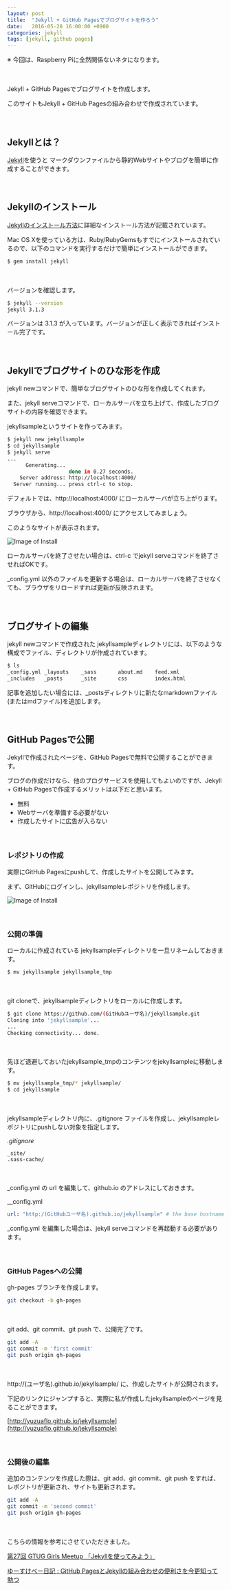 ```yaml
---
layout: post
title:  "Jekyll + GitHub Pagesでブログサイトを作ろう"
date:   2016-05-28 16:00:00 +0900
categories: jekyll
tags: [jekyll, github pages]
---
```

※ 今回は、Raspberry Piに全然関係ないネタになります。

　

Jekyll + GitHub Pagesでブログサイトを作成します。

このサイトもJekyll + GitHub Pagesの組み合わせで作成されています。

　

## Jekyllとは？
[Jekyll](http://jekyllrb-ja.github.io/)を使うと
マークダウンファイルから静的Webサイトやブログを簡単に作成することができます。

　

## Jekyllのインストール
[Jekyllのインストール方法](http://jekyllrb-ja.github.io/docs/installation/)に詳細なインストール方法が記載されています。

Mac OS Xを使っている方は、Ruby/RubyGemsもすでにインストールされているので、以下のコマンドを実行するだけで簡単にインストールができます。

```bash
$ gem install jekyll
```

　

バージョンを確認します。

```bash
$ jekyll --version
jekyll 3.1.3
```

バージョンは 3.1.3 が入っています。バージョンが正しく表示できればインストール完了です。

　

## Jekyllでブログサイトのひな形を作成
jekyll newコマンドで、簡単なブログサイトのひな形を作成してくれます。

また、jekyll serveコマンドで、ローカルサーバを立ち上げて、作成したブログサイトの内容を確認できます。

jekyllsampleというサイトを作ってみます。

```bash
$ jekyll new jekyllsample
$ cd jekyllsample
$ jekyll serve
...
      Generating... 
                    done in 0.27 seconds.
    Server address: http://localhost:4000/
  Server running... press ctrl-c to stop.
```

デフォルトでは、http://localhost:4000/ にローカルサーバが立ち上がります。

ブラウザから、http://localhost:4000/ にアクセスしてみましょう。

このようなサイトが表示されます。

![Image of Install]({{site.baseurl}}/images/jekyllsample_001.png)

ローカルサーバを終了させたい場合は、ctrl-c でjekyll serveコマンドを終了させればOKです。

_config.yml 以外のファイルを更新する場合は、ローカルサーバを終了させなくても、ブラウザをリロードすれば更新が反映されます。

　

## ブログサイトの編集

jekyll newコマンドで作成された jekyllsampleディレクトリには、以下のような構成でファイル、ディレクトリが作成されています。

```bash
$ ls
_config.yml _layouts    _sass       about.md    feed.xml
_includes   _posts      _site       css         index.html
```

記事を追加したい場合には、_postsディレクトリに新たなmarkdownファイル(またはmdファイル)を追加します。

　

## GitHub Pagesで公開

Jekyllで作成されたページを、GitHub Pagesで無料で公開することができます。

ブログの作成だけなら、他のブログサービスを使用してもよいのですが、Jekyll + GitHub Pagesで作成するメリットは以下だと思います。

* 無料
* Webサーバを準備する必要がない
* 作成したサイトに広告が入らない

　

### レポジトリの作成

実際にGitHub Pagesにpushして、作成したサイトを公開してみます。

まず、GitHubにログインし、jekyllsampleレポジトリを作成します。

![Image of Install]({{site.baseurl}}/images/jekyllsample_002.png)

　

### 公開の準備

ローカルに作成されている jekyllsampleディレクトリを一旦リネームしておきます。

```bash
$ mv jekyllsample jekyllsample_tmp
```

　

git cloneで、jekyllsampleディレクトリをローカルに作成します。

```bash
$ git clone https://github.com/(GitHubユーザ名)/jekyllsample.git
Cloning into 'jekyllsample'...
...
Checking connectivity... done.
```

　

先ほど退避しておいたjekyllsample_tmpのコンテンツをjekyllsampleに移動します。

```bash
$ mv jekyllsample_tmp/* jekyllsample/
$ cd jekyllsample
```

　

jekyllsampleディレクトリ内に、.gitignore ファイルを作成し、jekyllsampleレポジトリにpushしない対象を指定します。

_.gitignore_

```
_site/
.sass-cache/
```

　

_config.yml の url を編集して、github.io のアドレスにしておきます。

_\_config.yml

```yml
url: "http:/(GitHubユーザ名).github.io/jekyllsample" # the base hostname & protocol for your site
```

_config.yml を編集した場合は、jekyll serveコマンドを再起動する必要があります。

　

### GitHub Pagesへの公開

gh-pages ブランチを作成します。

```bash
git checkout -b gh-pages
```

　

git add、git commit、git push で、公開完了です。

```bash
git add -A
git commit -m 'first commit'
git push origin gh-pages
```

　

http://(ユーザ名).github.io/jekyllsample/ に、作成したサイトが公開されます。

下記のリンクにジャンプすると、実際に私が作成したjekyllsampleのページを見ることができます。

[http://yuzuaflo.github.io/jekyllsample](http://yuzuaflo.github.io/jekyllsample)

　

### 公開後の編集

追加のコンテンツを作成した際は、git add、git commit、git push をすれば、レポジトリが更新され、サイトも更新されます。

```bash
git add -A
git commit -m 'second commit'
git push origin gh-pages
```

　

こちらの情報を参考にさせていただきました。

[第27回 GTUG Girls Meetup 「Jekyllを使ってみよう」](https://github.com/yanzm/GTUGGirlsJekyll)

 [ゆーすけべー日記 : GitHub PagesとJekyllの組み合わせの便利さを今更知って勃つ](http://blog.yusuke.be/entry/2015/11/19/101509)

